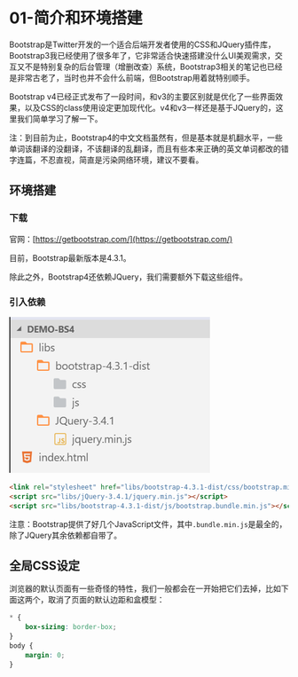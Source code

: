 # 01-简介和环境搭建

Bootstrap是Twitter开发的一个适合后端开发者使用的CSS和JQuery插件库，Bootstrap3我已经使用了很多年了，它非常适合快速搭建没什么UI美观需求，交互又不是特别复杂的后台管理（增删改查）系统，Bootstrap3相关的笔记也已经是非常古老了，当时也并不会什么前端，但Bootstrap用着就特别顺手。

Bootstrap v4已经正式发布了一段时间，和v3的主要区别就是优化了一些界面效果，以及CSS的class使用设定更加现代化。v4和v3一样还是基于JQuery的，这里我们简单学习了解一下。

注：到目前为止，Bootstrap4的中文文档虽然有，但是基本就是机翻水平，一些单词该翻译的没翻译，不该翻译的乱翻译，而且有些本来正确的英文单词都改的错字连篇，不忍直视，简直是污染网络环境，建议不要看。

## 环境搭建

### 下载

官网：[https://getbootstrap.com/](https://getbootstrap.com/)

目前，Bootstrap最新版本是4.3.1。

除此之外，Bootstrap4还依赖JQuery，我们需要额外下载这些组件。

### 引入依赖

![](res/1.png)

```html
<link rel="stylesheet" href="libs/bootstrap-4.3.1-dist/css/bootstrap.min.css">
<script src="libs/jQuery-3.4.1/jquery.min.js"></script>
<script src="libs/bootstrap-4.3.1-dist/js/bootstrap.bundle.min.js"></script>
```

注意：Bootstrap提供了好几个JavaScript文件，其中`.bundle.min.js`是最全的，除了JQuery其余依赖都自带了。

## 全局CSS设定

浏览器的默认页面有一些奇怪的特性，我们一般都会在一开始把它们去掉，比如下面这两个，取消了页面的默认边距和盒模型：

```css
* {
    box-sizing: border-box;
}
body {
    margin: 0;
}
```
